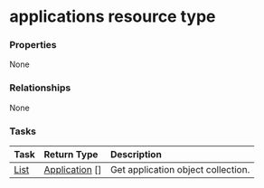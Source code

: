 # applications resource type



### Properties
None

### Relationships
None


### Tasks

| Task		   | Return Type	|Description|
|:---------------|:--------|:----------|
|[List](../api/application_list.md) | [Application](application.md) [] |Get application object collection. |

<!-- uuid: d4f8fe24-0ff4-441d-8edc-8948293de95e
2015-10-12 23:28:10 UTC -->